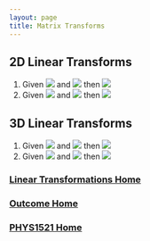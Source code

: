 ```yaml
---
layout: page
title: Matrix Transforms
---
```

## 2D Linear Transforms
1. Given <img src="https://latex.codecogs.com/svg.latex?\large&space;T=\left[\begin{array}{ccc}2&0&3\\0&-0.5&-5\\0&0&1\end{array}\right]"/> and <img src="https://latex.codecogs.com/svg.latex?\large&space;V=\left[\begin{array}{c}2\\7\\1\end{array}\right]"/> then <img src="https://latex.codecogs.com/svg.latex?\large&space;T\times{V}="/>
2. Given <img src="https://latex.codecogs.com/svg.latex?\large&space;T=\left[\begin{array}{ccc}-3&0&-3\\0&0.5&5\\0&0&1\end{array}\right]"/> and <img src="https://latex.codecogs.com/svg.latex?\large&space;V=\left[\begin{array}{c}-4\\9\\1\end{array}\right]"/> then <img src="https://latex.codecogs.com/svg.latex?\large&space;T\times{V}="/>

## 3D Linear Transforms
1. Given <img src="https://latex.codecogs.com/svg.latex?\large&space;T=\left[\begin{array}{cccc}5&0&0&-5\\0&2&0&-7\\0&0&0.25&4\\0&0&0&1\end{array}\right]"/> and <img src="https://latex.codecogs.com/svg.latex?\large&space;V=\left[\begin{array}{c}2\\-7\\6\\1\end{array}\right]"/> then <img src="https://latex.codecogs.com/svg.latex?\large&space;T\times{V}="/>
2. Given <img src="https://latex.codecogs.com/svg.latex?\large&space;T=\left[\begin{array}{cccc}-5&0&0&6\\0&3&0&7\\0&0&-0.5&-1\\0&0&0&1\end{array}\right]"/> and <img src="https://latex.codecogs.com/svg.latex?\large&space;V=\left[\begin{array}{c}-3\\5\\-4\\1\end{array}\right]"/> then <img src="https://latex.codecogs.com/svg.latex?\large&space;T\times{V}="/>

### [Linear Transformations Home](transforms.md)
### [Outcome Home](outcome2.md)
### [PHYS1521 Home](../)